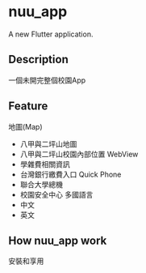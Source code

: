 # nuu_app

A new Flutter application.

## Description
一個未開完整個校園App
## Feature
地圖(Map)
  - 八甲與二坪山地圖
  - 八甲與二坪山校園內部位置
WebView
  - 學雜費相關資訊
  - 台灣銀行繳費入口
Quick Phone 
  - 聯合大學總機
  - 校園安全中心
多國語言  
  - 中文
  - 英文
## How nuu_app work
安裝和享用
